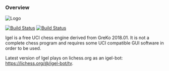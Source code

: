 ### Overview

![Logo](http://shcherbyna.com/files/igel.bmp)

[![Build Status](https://api.travis-ci.org/vshcherbyna/igel.svg?branch=master)](https://travis-ci.org/vshcherbyna/igel)
[![Build Status](https://ci.appveyor.com/api/projects/status/github/vshcherbyna/igel?svg=true)](https://ci.appveyor.com/project/vshcherbyna/igel)

Igel is a free UCI chess engine derived from GreKo 2018.01. It is
not a complete chess program and requires some UCI compatible GUI
software in order to be used.

Latest version of Igel plays on lichess.org as an igel-bot: https://lichess.org/@/igel-bot/tv.

